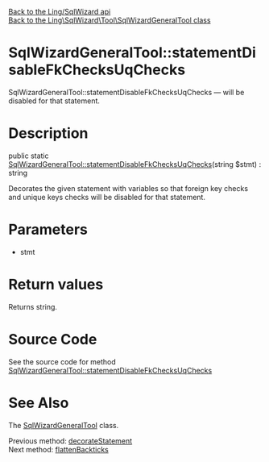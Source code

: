 [Back to the Ling/SqlWizard api](https://github.com/lingtalfi/SqlWizard/blob/master/doc/api/Ling/SqlWizard.md)<br>
[Back to the Ling\SqlWizard\Tool\SqlWizardGeneralTool class](https://github.com/lingtalfi/SqlWizard/blob/master/doc/api/Ling/SqlWizard/Tool/SqlWizardGeneralTool.md)


SqlWizardGeneralTool::statementDisableFkChecksUqChecks
================



SqlWizardGeneralTool::statementDisableFkChecksUqChecks — will be disabled for that statement.




Description
================


public static [SqlWizardGeneralTool::statementDisableFkChecksUqChecks](https://github.com/lingtalfi/SqlWizard/blob/master/doc/api/Ling/SqlWizard/Tool/SqlWizardGeneralTool/statementDisableFkChecksUqChecks.md)(string $stmt) : string




Decorates the given statement with variables so that foreign key checks and unique keys checks
will be disabled for that statement.




Parameters
================


- stmt

    


Return values
================

Returns string.








Source Code
===========
See the source code for method [SqlWizardGeneralTool::statementDisableFkChecksUqChecks](https://github.com/lingtalfi/SqlWizard/blob/master/Tool/SqlWizardGeneralTool.php#L101-L108)


See Also
================

The [SqlWizardGeneralTool](https://github.com/lingtalfi/SqlWizard/blob/master/doc/api/Ling/SqlWizard/Tool/SqlWizardGeneralTool.md) class.

Previous method: [decorateStatement](https://github.com/lingtalfi/SqlWizard/blob/master/doc/api/Ling/SqlWizard/Tool/SqlWizardGeneralTool/decorateStatement.md)<br>Next method: [flattenBackticks](https://github.com/lingtalfi/SqlWizard/blob/master/doc/api/Ling/SqlWizard/Tool/SqlWizardGeneralTool/flattenBackticks.md)<br>

